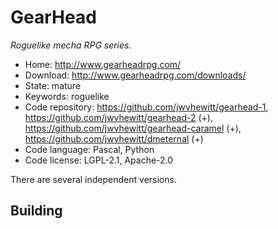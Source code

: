 # GearHead

_Roguelike mecha RPG series._

- Home: http://www.gearheadrpg.com/
- Download: http://www.gearheadrpg.com/downloads/
- State: mature
- Keywords: roguelike
- Code repository: https://github.com/jwvhewitt/gearhead-1, https://github.com/jwvhewitt/gearhead-2 (+), https://github.com/jwvhewitt/gearhead-caramel (+), https://github.com/jwvhewitt/dmeternal (+)
- Code language: Pascal, Python
- Code license: LGPL-2.1, Apache-2.0

There are several independent versions.

## Building


